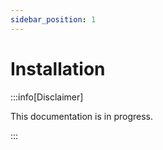 ```yaml
---
sidebar_position: 1
---
```


# Installation
:::info[Disclaimer]

This documentation is in progress.

:::
